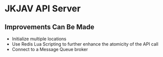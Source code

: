 # JKJAV API Server

## Improvements Can Be Made

- Initialize multiple locations
- Use Redis Lua Scripting to further enhance the atomicity of the API call
- Connect to a Message Queue broker
